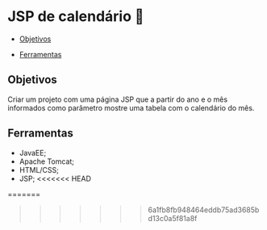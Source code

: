 # JSP de calendário :calendar:

* [Objetivos](#Objetivos)

* [Ferramentas](#Ferramentas)

## Objetivos

Criar um projeto com uma página JSP que a partir do ano e o mês informados como parâmetro mostre uma tabela com o calendário do mês.


## Ferramentas

* JavaEE;
* Apache Tomcat;
* HTML/CSS;
* JSP;
<<<<<<< HEAD

=======
>>>>>>> 6a1fb8fb948464eddb75ad3685bd13c0a5f81a8f
